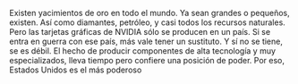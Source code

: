 Existen yacimientos de oro en todo el mundo. Ya sean grandes o pequeños, existen. Así como diamantes, petróleo, y casi todos los recursos naturales. Pero las tarjetas gráficas de NVIDIA sólo se producen en un país. Si se entra en guerra con ese país, más vale tener un sustituto. Y sí no se tiene, se es débil. El hecho de producir componentes de alta tecnología y muy especializados, lleva tiempo pero confiere una posición de poder. Por eso, Estados Unidos es el más poderoso